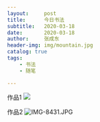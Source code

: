```yaml
---
layout:     post
title:      今日书法
subtitle:   2020-03-18
date:       2020-03-18
author:     张成东
header-img: img/mountain.jpg
catalog: true
tags:
    - 书法
    - 随笔

---
```

作品1
![](https://i.niupic.com/images/2020/03/18/72I9.JPG)

作品2
![IMG-8431.JPG](https://i.loli.net/2020/03/18/OFE2qxRthrbMCVB.jpg)

